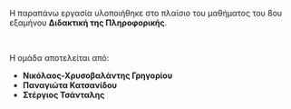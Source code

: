 <p>Η παραπάνω εργασία υλοποιήθηκε στο πλαίσιο του μαθήματος του 8ου εξαμήνου <strong>Διδακτική της Πληροφορικής</strong>.</p>
<br>
<p>Η ομάδα αποτελείται από:</p>
<ul>
  <li><strong>Νικόλαος-Χρυσοβαλάντης Γρηγορίου</strong></li>
  <li><strong>Παναγιώτα Κατσανίδου</strong></li>
  <li><strong>Στέργιος Τσάνταλης</strong></li>
</ul>
